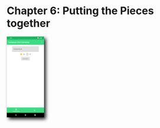 # Chapter 6: Putting the Pieces together

<img style="-webkit-filter: drop-shadow(5px 5px 5px #222); filter: drop-shadow(5px 5px 5px #222)" src="assets/composeunitconverter.png" width="20%" />